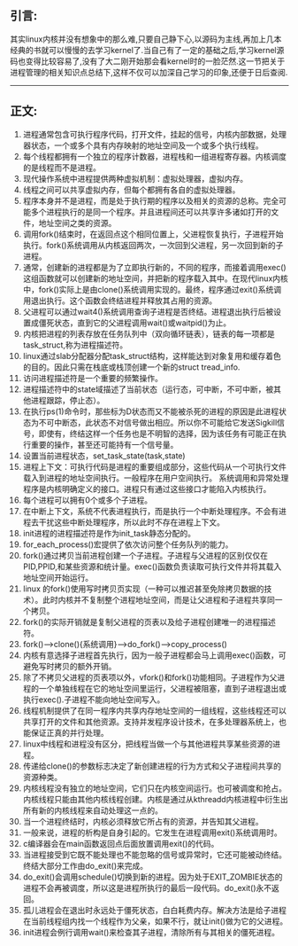 ## 引言:<br>
其实linux内核并没有想象中的那么难,只要自己静下心,以源码为主线,再加上几本经典的书就可以慢慢的去学习kernel了.当自己有了一定的基础之后,学习kernel源码也变得比较容易了,没有了大二刚开始那会看kernel时的一脸茫然.这一节把关于进程管理的相关知识点总结下,这样不仅可以加深自己学习的印象,还便于日后查阅.<br>

---

## 正文: <br>


1. 进程通常包含可执行程序代码，打开文件，挂起的信号，内核内部数据，处理器状态，一个或多个具有内存映射的地址空间及一个或多个执行线程。<br>
2. 每个线程都拥有一个独立的程序计数器，进程栈和一组进程寄存器。内核调度的是线程而不是进程。<br>
3. 现代操作系统中进程提供两种虚拟机制：虚拟处理器，虚拟内存。<br>
4. 线程之间可以共享虚拟内存，但每个都拥有各自的虚拟处理器。<br>
5. 程序本身并不是进程，而是处于执行期的程序以及相关的资源的总称。完全可能多个进程执行的是同一个程序。并且进程间还可以共享许多诸如打开的文件，地址空间之类的资源。<br>
6. 调用fork()结束时，在返回点这个相同位置上，父进程恢复执行，子进程开始执行。fork()系统调用从内核返回两次，一次回到父进程，另一次回到新的子进程。<br>
7. 通常，创建新的进程都是为了立即执行新的，不同的程序，而接着调用exec()这组函数就可以创建新的地址空间，并把新的程序载入其中。在现代linux内核中，fork()实际上是由clone()系统调用实现的。最终，程序通过exit()系统调用退出执行。这个函数会终结进程并释放其占用的资源。<br>
8. 父进程可以通过wait4()系统调用查询子进程是否终结。进程退出执行后被设置成僵死状态，直到它的父进程调用wait()或waitpid()为止。<br>
9. 内核把进程的列表存放在任务队列中（双向循环链表），链表的每一项都是task_struct,称为进程描述符。<br>
10. linux通过slab分配器分配task_struct结构，这样能达到对象复用和缓存着色的目的。因此只需在栈底或栈顶创建一个新的struct tread_info.<br>
11. 访问进程描述符是一个重要的频繁操作。<br>
12. 进程描述符中的state域描述了当前状态（运行态，可中断，不可中断，被其他进程跟踪，停止态）。<br>
13. 在执行ps(1)命令时，那些标为D状态而又不能被杀死的进程的原因是此进程状态为不可中断态，此状态不对信号做出相应。所以你不可能给它发送Sigkill信号，即使有，终结这样一个任务也是不明智的选择，因为该任务有可能正在执行重要的操作，甚至还可能持有一个信号量。<br>
14. 设置当前进程状态，set_task_state(task,state)<br>
15. 进程上下文：可执行代码是进程的重要组成部分，这些代码从一个可执行文件载入到进程的地址空间执行。一般程序在用户空间执行。
系统调用和异常处理程序是内核明确定义的接口。进程只有通过这些接口才能陷入内核执行。<br>
16. 每个进程可以拥有0个或多个子进程。<br>
17. 在中断上下文，系统不代表进程执行，而是执行一个中断处理程序。不会有进程去干扰这些中断处理程序，所以此时不存在进程上下文。<br>
18. init进程的进程描述符是作为init_task静态分配的。<br>
19. for_each_process()宏提供了依次访问整个任务队列的能力。<br>
20. fork()通过拷贝当前进程创建一个子进程。子进程与父进程的区别仅仅在PID,PPID,和某些资源和统计量。exec()函数负责读取可执行文件并将其载入地址空间开始运行。<br>
21. linux 的fork()使用写时拷贝页实现（一种可以推迟甚至免除拷贝数据的技术）。此时内核并不复制整个进程地址空间，而是让父进程和子进程共享同一个拷贝。<br>
22. fork()的实际开销就是复制父进程的页表以及给子进程创建唯一的进程描述符。<br>
23. fork()—>clone(){系统调用}—>do_fork()—>copy_process()<br>
24. 内核有意选择子进程首先执行，因为一般子进程都会马上调用exec()函数，可避免写时拷贝的额外开销。<br>
25. 除了不拷贝父进程的页表项以外，vfork()和fork()功能相同。子进程作为父进程的一个单独线程在它的地址空间里运行，父进程被阻塞，直到子进程退出或执行exec().子进程不能向地址空间写入。<br>
26. 线程机制提供了在同一程序内共享内存地址空间的一组线程，这些线程还可以共享打开的文件和其他资源。支持并发程序设计技术，在多处理器系统上，也能保证正真的并行处理。<br>
27. linux中线程和进程没有区分，把线程当做一个与其他进程共享某些资源的进程。<br>
28. 传递给clone()的参数标志决定了新创建进程的行为方式和父子进程间共享的资源种类。<br>
29. 内核线程没有独立的地址空间，它们只在内核空间运行。也可被调度和抢占。
内核线程只能由其他内核线程创建。内核是通过从kthreadd内核进程中衍生出所有新的内核线程来自动处理这一点的。<br>
30. 当一个进程终结时，内核必须释放它所占有的资源，并告知其父进程。<br>
31. 一般来说，进程的析构是自身引起的。它发生在进程调用exit()系统调用时。<br>
32. c编译器会在main函数返回点后面放置调用exit()的代码。<br>
33. 当进程接受到它既不能处理也不能忽略的信号或异常时，它还可能被动终结。终结大部分工作由do_exit()来完成。<br>
34. do_exit()会调用schedule()切换到新的进程。因为处于EXIT_ZOMBIE状态的进程不会再被调度，所以这是进程所执行的最后一段代码。do_exit()永不返回。<br>
35. 孤儿进程会在退出时永远处于僵死状态，白白耗费内存。解决方法是给子进程在当前线程组内找一个线程作为父亲，如果不行，就让init()做为它的父进程。<br>
36. init进程会例行调用wait()来检查其子进程，清除所有与其相关的僵死进程。<br>
